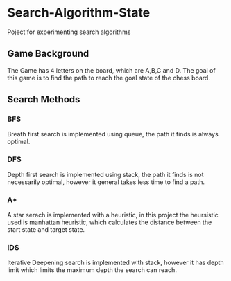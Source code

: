 # Search-Algorithm-State
Poject for experimenting search algorithms

## Game Background
The Game has 4 letters on the board, which are A,B,C and D. The goal of this game is to find the path to reach the goal state of the chess board. 



## Search Methods
### BFS
Breath first search is implemented using queue, the path it finds is always optimal.

### DFS
Depth first search is implemented using stack, the path it finds is not necessarily optimal, however it general takes less time to find a path.

### A* 
A star serach is implemented with a heuristic, in this project the heursistic used is manhattan heuristic, which calculates the distance between the start state and target state.

### IDS
Iterative Deepening search is implemented with stack, however it has depth limit which limits the maximum depth the search can reach.
